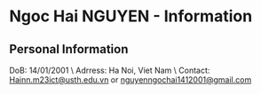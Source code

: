 # Ngoc Hai NGUYEN - Information
## Personal Information
DoB: 14/01/2001 \\
Adrress: Ha Noi, Viet Nam \\
Contact: Hainn.m23ict@usth.edu.vn or nguyenngochai1412001@gmail.com

